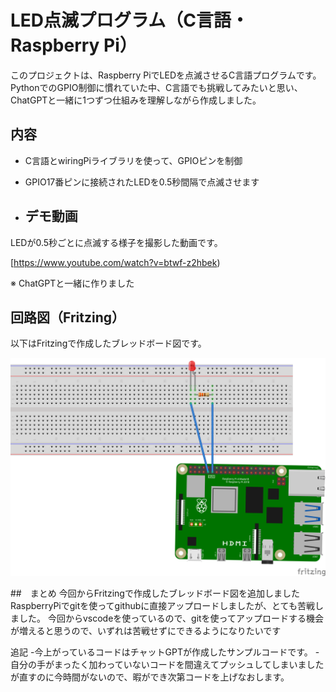 # LED点滅プログラム（C言語・Raspberry Pi）

このプロジェクトは、Raspberry PiでLEDを点滅させるC言語プログラムです。  
PythonでのGPIO制御に慣れていた中、C言語でも挑戦してみたいと思い、ChatGPTと一緒に1つずつ仕組みを理解しながら作成しました。

## 内容

- C言語とwiringPiライブラリを使って、GPIOピンを制御
- GPIO17番ピンに接続されたLEDを0.5秒間隔で点滅させます

- ## デモ動画 

LEDが0.5秒ごとに点滅する様子を撮影した動画です。  

 [https://www.youtube.com/watch?v=btwf-z2hbek)

※ ChatGPTと一緒に作りました

## 回路図（Fritzing）

以下はFritzingで作成したブレッドボード図です。

![LED回路図](LED.png)


##　まとめ
今回からFritzingで作成したブレッドボード図を追加しました
RaspberryPiでgitを使ってgithubに直接アップロードしましたが、とても苦戦しました。
今回からvscodeを使っているので、gitを使ってアップロードする機会が増えると思うので、いずれは苦戦せずにできるようになりたいです


追記
-今上がっているコードはチャットGPTが作成したサンプルコードです。
-自分の手がまったく加わっていないコードを間違えてプッシュしてしまいましたが直すのに今時間がないので、暇ができ次第コードを上げなおします。


